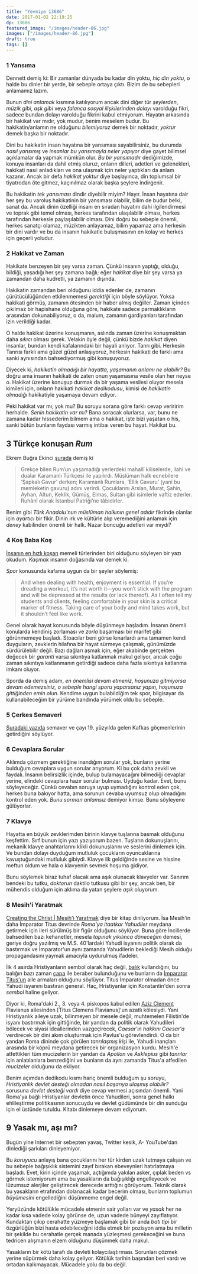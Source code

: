 ```yaml
---
title: "Yevmiye 13686"
date: 2017-01-02 22:19:25
dp: 13686
featured_image: "/images/header-86.jpg"
images: ["/images/header-86.jpg"]
draft: true
tags: []
---
```




### 1 Yansıma

Dennett demiş ki: Bir zamanlar dünyada bu kadar din yoktu, *hiç din yoktu*, o
halde bu dinler bir yerde, bir sebeple ortaya çıktı. Bizim de bu sebepleri
anlamamız lazım. 

Bunun *dini anlamak* kısmına katılıyorum ancak dini diğer tür *şeylerden*,
*müzik gibi*, *aşk gibi* veya *falanca sosyal ilişkilerinden dolayı* varolduğu
fikri, sadece bundan dolayı varolduğu fikrini kabul etmiyorum. Hayatın arkasında
bir hakikat var mıdır, yok mudur, benim meselem budur. Bu hakikatin/anlamın ne
olduğunu *bilemiyoruz* demek bir noktadır, *yoktur* demek başka bir noktadır. 

Dini bu hakikatin insan hayatına bir yansıması sayabilirsiniz, bu durumda *nasıl
yansımış* ve *insanlar bu yansımayla neler yapıyor* diye gayet bilimsel
açıklamalar da yapmak mümkün olur. *Bu bir yansımadır* dediğimizde, konuya
insanları da dahil etmiş oluruz, onların dilleri, adetleri ve gelenekleri,
hakikati nasıl anladıkları ve ona ulaşmak için neler yaptıkları da anlam
kazanır. Ancak bir defa *hakikat yoktur* diye başlayınca, din toplumsal bir
tiyatrodan öte gitmez, kaçınılmaz olarak başka şeylere indirgenir. 

Bu hakikatin *tek yansıması* dindir diyebilir miyim? Hayır. İnsan hayatına dair
her şey bu varoluş hakikatinin bir yansıması olabilir, bilim de budur belki,
sanat da. Ancak dinin özelliği insanı en sıradan hayatını dahi ilgilendirmesi ve
toprak gibi temel olması, herkes tarafından ulaşılabilir olması, herkes
tarafından herkesle paylaşılabilir olması. Dini doğru bu sebeple önemli,
herkes sanatçı olamaz, müzikten anlayamaz, bilim yapamaz ama herkesin bir dini
vardır ve bu da insanın hakikatle buluşmasının en kolay ve herkes için geçerli
yoludur. 


### 2 Hakikat ve Zaman


Hakikate benzeyen bir şey varsa zaman. Çünkü insanın yaptığı, olduğu, bildiği, yaşadığı her şey zamana bağlı; eğer *hakikat* diye bir şey varsa ya zamandan daha kudretli, ya zamanın dışında. 

Hakikatin zamandan beri olduğunu iddia edenler de, zamanın çürütücülüğünden etkilenmemesi *gerektiği* için böyle söylüyor. Yoksa hakikati görmüş, zamanın ötesinden bir haber almış değiller. Zaman içinden çıkılmaz bir hapishane olduğuna göre, hakikate sadece parmaklıkların arasından dokunabiliyoruz, o da, malum, zamanın gardiyanları tarafından izin verildiği kadar. 

O halde hakikat üzerine konuşmanın, aslında zaman üzerine konuşmaktan daha *sıkıcı* olması gerek. Velakin öyle değil, çünkü bizde *hakikat* diyen insanlar, bundan kendi kafalarındaki bir hayali anlıyor. Tanrı gibi. Herkesin Tanrısı farklı ama güzel güzel anlaşıyoruz, herkesin hakikati de farklı ama sanki aynısından bahsediyormuş gibi konuşuyoruz. 

Diyecek ki, *hakikatin olmadığı bir hayatta, yaşamanın anlamı ne olabilir?* Bu doğru ama insanın hakikati de zaten onun yaşamasına vesile olan her neyse o. Hakikat üzerine konuşup durmak da bir yaşama vesilesi oluyor mesela kimileri için, onların hakikati *hakikat dedikodusu*, kimisi de *hakikatin olmadığı* hakikatiyle yaşamaya devam ediyor. 

Peki hakikat var mı, yok mu? Bu soruyu sorana göre farklı cevap veriririm herhalde. *Senin hakikatin var mı?* Bana soracak olurlarsa, var, bunu ne zamana kadar hissederim bilmem ama o hakikat, işte bizi yaşatan o his, sanki bütün bunların faydası varmış intibaı veren bu hayat. Hakikat bu. 

## 3 Türkçe konuşan *Rum* 

Ekrem Buğra Ekinci [şurada](http://www.ekrembugraekinci.com/makale.asp?id=764)
demiş ki

> Grekçe bilen Rum’un yaşamadığı yerlerdeki mahallî kiliselerde, ilahi ve dualar
> Karamanlı Türkçesi ile yapılırdı. Müslüman halk ecnebilere ‘Şapkalı Gavur’
> derken; Karamanlı Rumlara, ‘Ellik Gavuru’ (yani bu memleketin gavuru) adını
> verirdi. Çocuklarını Arslan, Murat, Şahin, Ayhan, Altun, Keklik, Gümüş, Elmas,
> Sultan gibi isimlerle vaftiz ederler. Ruhânî olarak İstanbul Patriği’ne
> tâbidirler.

Benim gibi *Türk Anadolu'nun müslüman halkının genel adıdır* fikrinde olanlar
için *ayartıcı* bir fikir. Dinin ırk ve kültürle alıp veremediğini anlamak için
*deney* kabilinden önemli bir halk. Nazar boncuğu adetleri var mıydı?


### 4 Koş Baba Koş 

[İnsanın en hızlı koşan](http://bigthink.com/21st-century-spirituality/is-running-long-distances-healthy) memeli
türlerinden biri olduğunu söyleyen bir yazı okudum. *Kaçmak* insanın doğasında
var demek ki. 

*Spor* konusunda kafama uygun da bir şeyler söylemiş: 

> And when dealing with health, enjoyment is essential. If you’re dreading a
> workout, it’s not worth it—you won’t stick with the program and will be
> depressed at the results (or lack thereof). As I often tell my students and
> clients, feeling comfortable in your skin is a critical marker of
> fitness. Taking care of your body and mind takes work, but it shouldn’t feel
> like work.

Genel olarak hayat konusunda böyle düşünmeye başladım. İnsanın önemli konularda
kendiniş zorlaması ve *zorla* başarması bir marifet gibi görünmemeye
başladı. Stoacılar beni görse kınarlardı ama tamamen kendi duyguların, zevklerin
hilafına bir hayat sürmeye çalışmak, günümüzde sürdürülebilir değil. Bazı
dağları aşmak için, eğer akabinde gerçekten değecek bir *garanti* varsa
sıkıntıya katlanmak makul geliyor, ancak çoğu zaman sıkıntıya katlanmanın
getirdiği sadece daha fazla sıkıntıya katlanma imkanı oluyor. 

Sporda da demiş adam, *en önemlisi devam etmeniz, hoşunuza gitmiyorsa devam
edemezsiniz, o sebeple hangi sporu yaparsanız yapın, hoşunuza gittiğinden emin
olun.* Kendime uygun bulabildiğim tek spor, bilgisayar da kullanabileceğim bir
yürüme bandında yürümek oldu bu sebeple. 

### 5 Çerkes Semaveri

[Şuradaki yazıda](http://www.ekrembugraekinci.com/makale.asp?id=763)
semaver ve çayı 19. yüzyılda gelen Kafkas göçmenlerinin getirdiğini
söylüyor. 


### 6 Cevaplara Sorular

Aklımda çözmem gerektiğine inandığım sorular yok, bunların yerine bulduğum
cevaplara uygun sorular arıyorum. Ki bu çok daha zevkli ve faydalı. İnsanın
belirsizlik içinde, bulup bulamayacağını bilmediği cevaplar yerine, elindeki
cevaplara hazır sorular bulması. Uyduğu kadar. Evet, bunu söyleyeceğiz. Çünkü
cevabın soruya uyup uymadığını kontrol eden çok, herkes buna bakıyor hatta, ama
sorunun cevaba uyumsuz olup olmadığını kontrol eden yok. *Bunu sorman anlamsız*
demiyor kimse. Bunu söyleyene gülüyorlar. 

### 7 Klavye 

Hayatta en büyük zevklerimden birinin klavye tuşlarına basmak olduğunu
keşfettim. Sırf bunun için yazı yazıyorum bazen. Tuşların dokunuşlarını, mekanik
klavye anahtarlarını klikli dokunuşlarını ve seslerini dinlemek için. Ve bundan
dolayı duyduğum mutluluk çocukların oyuncaklarına kavuştuğundaki mutluluk
gibiydi. Klavye ilk geldiğinde sesine ve hissine meftun oldum ve hala o
klavyenin sevmek hoşuma gidiyor.

Bunu söylemek biraz tuhaf olacak ama aşık olunacak klavyeler var. Sanırım
bendeki bu tutku, *doktorun* daktilo tutkusu gibi bir şey, ancak ben, bir
mühendis olduğum için aklıma da yatan şeylere *aşık* oluyorum.

### 8 Mesih'i Yaratmak

[Creating the Christ | Mesih'i Yaratmak](https://www.amazon.com/Creating-Christ-Emperors-Invented-Christianity-ebook/dp/B01LRP3EDG) diye bir kitap dinliyorum. İsa Mesih'in
daha İmparator Titus devrinde *Roma'ya itaatkar Yahudiler* meydana getirmek için
ileri sürülmüş bir figür olduğunu söylüyor. Buna göre İncillerde bahsedilen bazı
kehanetler, mesela *tapınak yıkılınca döneceğim* demesi, geriye doğru yazılmış
ve M.S. 40'lardaki Yahudi isyanını politik olarak da bastırmak ve İmparator'un
aynı zamanda Yahudilerin beklediği Mesih olduğu propagandasını yaymak amacıyla
uydurulmuş ifadeler.

İlk 4 asırda Hristiyanların sembol olarak haç değil, [balık](https://en.wikipedia.org/wiki/Ichthys) kullandığını, bu
balığın bazı
zaman
[çapa](http://www.christianitytoday.com/history/2008/august/what-is-origin-of-anchor-as-christian-symbol-and-why-do-we.html) ile
beraber bulunduğunu ve bunların da [İmparator Titus'un](https://en.wikipedia.org/wiki/Titus) aile armaları olduğunu söylüyor. Titus İmparator olmadan önce
Yahudi isyanını bastıran general. Haç, Hristiyanlar için Konstantin'den sonra
*sembol* haline geliyor.

Diyor ki, Roma'daki 2., 3. veya 4. piskopos kabul edilen [Aziz Clement](https://en.wikipedia.org/wiki/Pope_Clement_I)
Flavianus ailesinden [Titus Clemens Flavianus]'un azatlı kölesiydi. Yani
Hristiyanlık aileye uzak, bilinmeyen bir mesele değil, muhtemelen Filistin'de
isyanı bastırmak için gittiğinde, bir yandan da politik olarak Yahudileri
bölecek ve siyasi ideallerinden vazgeçirecek, *Caesar'ın hakkını Caesar'a*
verdirecek bir dini akım oluşturmak için Pavlus'u görevlendirdi. O da bir yandan
Roma dininde çok görülen *tanrılaşmış kişi* ile, Yahudi inançları arasında bir
köprü meydana getirecek bir organizasyon kurdu. Mesih'e atfettikleri tüm
mucizelerin bir yandan da *Apollon* ve *Asklepius* gibi *tanrılar* için
anlatılanlara benzediğini ve bunların da aynı zamanda Titus'a atfedilen
*mucizeler* olduğunu da ekliyor. 

Benim açımdan dedikodu kısmı hariç önemli bulduğum şu soruyu, *Hristiyanlık
devlet desteği olmadan nasıl başarıya ulaşmış olabilir?* sorusuna *devlet
desteği vardı* diye cevap vermesi açısından önemli. Yani Roma'ya bağlı
Hristiyanlar devletin önce Yahudileri, sonra genel halkı ehlileştirme
politikasının sonucuydu ve devlet güdümünde bir din sunduğu için el üstünde
tutuldu. Kitabı dinlemeye devam ediyorum. 

## 9 Yasak mı, aşı mı?

Bugün yine Internet bir sebepten yavaş, Twitter kesik, A- YouTube'dan
dinlediği şarkıları dinleyemiyor. 

Bu *koruyucu* anlayış bana çocuklarını her tür kirden uzak tutmaya çalışan ve bu
sebeple bağışıklık sistemini zayıf bırakan ebeveynleri hatırlatmaya
başladı. Evet, kirin içinde yaşamak, açtığımda yakılan asker, çıplak beden vs
görmek istemiyorum ama bu yasakların da bağışıklığı engelleyecek ve lüzumsuz
alerjiler geliştirecek derecede arttığını görüyorum. Teknik olarak bu yasakların
etrafından dolanacak kadar becerim olması, bunların toplumun *büyümesini*
engellediğini düşünmeme engel değil. 

Yeryüzünde kötülükle mücadele etmenin sair yolları var ve *yasak* her ne kadar
kısa vadede kolay görünse de, uzun vadede bünyeyi zayıflatıyor. Kundaktan çıkıp
cerahatte yüzmeye başlamak gibi bir anda *batı tipi* bir özgürlüğün bizi hasta
edebileceğini iddia etmek bir pozisyon ama bu milletin bir şekilde bu cerahatle
gerçek manada yüzleşmesi gerekeceğini ve buna tedricen alışmanın elzem olduğunu
düşünmek daha makul. 

Yasakların bir kötü tarafı da devleti kolaycılaştırması. Sorunları çözmek yerine
süpürmek daha kolay geliyor. Kötülük tarihin başından beri vardı ve ortadan
kalkmayacak. Mücadele yolu da bu değil. 

